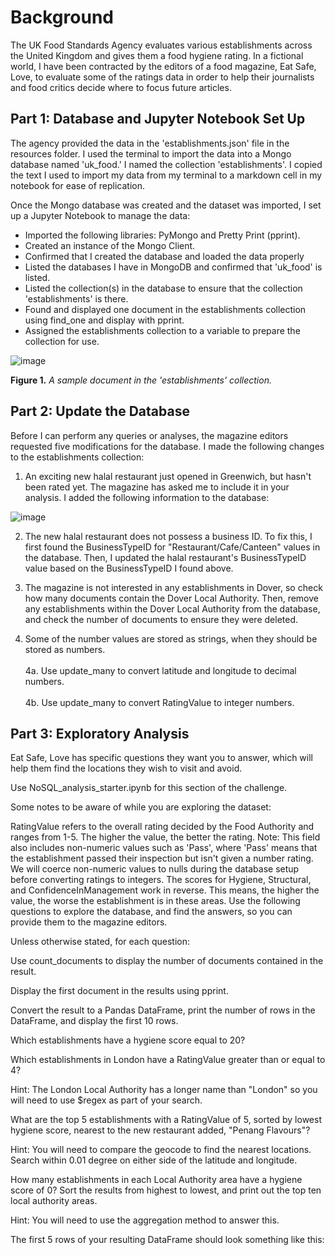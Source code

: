 # Background
The UK Food Standards Agency evaluates various establishments across the United Kingdom and gives them a food hygiene rating. In a fictional world, I have been contracted by the editors of a food magazine, Eat Safe, Love, to evaluate some of the ratings data in order to help their journalists and food critics decide where to focus future articles.

## Part 1: Database and Jupyter Notebook Set Up
The agency provided the data in the 'establishments.json' file in the resources folder. I used the terminal to import the data into a Mongo database named 'uk_food.' I named the collection 'establishments'. I copied the text I used to import my data from my terminal to a markdown cell in my notebook for ease of replication.

Once the Mongo database was created and the dataset was imported, I set up a Jupyter Notebook to manage the data:
* Imported the following libraries: PyMongo and Pretty Print (pprint).
* Created an instance of the Mongo Client.
* Confirmed that I created the database and loaded the data properly
* Listed the databases I have in MongoDB and confirmed that 'uk_food' is listed.
* Listed the collection(s) in the database to ensure that the collection 'establishments' is there.
* Found and displayed one document in the establishments collection using find_one and display with pprint.
* Assigned the establishments collection to a variable to prepare the collection for use.
  
![image](https://github.com/nicholaishaw/nosql-challenge/assets/135463220/45e007b3-6499-4764-8e26-7e473862d1e5)

**Figure 1.** *A sample document in the 'establishments' collection.*


## Part 2: Update the Database
Before I can perform any queries or analyses, the magazine editors requested five modifications for the database. I made the following changes to the establishments collection:

1. An exciting new halal restaurant just opened in Greenwich, but hasn't been rated yet. The magazine has asked me to include it in your analysis. I added the following information to the database:

![image](https://github.com/nicholaishaw/nosql-challenge/assets/135463220/9e318a7d-5914-4172-9294-8b0c6356567c)

2. The new halal restaurant does not possess a business ID. To fix this, I first found the BusinessTypeID for "Restaurant/Cafe/Canteen" values in the database. Then, I updated the halal restaurant's BusinessTypeID value based on the BusinessTypeID I found above.

3. The magazine is not interested in any establishments in Dover, so check how many documents contain the Dover Local Authority. Then, remove any establishments within the Dover Local Authority from the database, and check the number of documents to ensure they were deleted.

4. Some of the number values are stored as strings, when they should be stored as numbers.<br>
   </br>4a. Use update_many to convert latitude and longitude to decimal numbers.<br>
   </br>4b. Use update_many to convert RatingValue to integer numbers.

## Part 3: Exploratory Analysis
Eat Safe, Love has specific questions they want you to answer, which will help them find the locations they wish to visit and avoid.

Use NoSQL_analysis_starter.ipynb for this section of the challenge.

Some notes to be aware of while you are exploring the dataset:

RatingValue refers to the overall rating decided by the Food Authority and ranges from 1-5. The higher the value, the better the rating.
Note: This field also includes non-numeric values such as 'Pass', where 'Pass' means that the establishment passed their inspection but isn't given a number rating. We will coerce non-numeric values to nulls during the database setup before converting ratings to integers.
The scores for Hygiene, Structural, and ConfidenceInManagement work in reverse. This means, the higher the value, the worse the establishment is in these areas.
Use the following questions to explore the database, and find the answers, so you can provide them to the magazine editors.

Unless otherwise stated, for each question:

Use count_documents to display the number of documents contained in the result.

Display the first document in the results using pprint.

Convert the result to a Pandas DataFrame, print the number of rows in the DataFrame, and display the first 10 rows.

Which establishments have a hygiene score equal to 20?

Which establishments in London have a RatingValue greater than or equal to 4?

Hint: The London Local Authority has a longer name than "London" so you will need to use $regex as part of your search.

What are the top 5 establishments with a RatingValue of 5, sorted by lowest hygiene score, nearest to the new restaurant added, "Penang Flavours"?

Hint: You will need to compare the geocode to find the nearest locations. Search within 0.01 degree on either side of the latitude and longitude.

How many establishments in each Local Authority area have a hygiene score of 0? Sort the results from highest to lowest, and print out the top ten local authority areas.

Hint: You will need to use the aggregation method to answer this.

The first 5 rows of your resulting DataFrame should look something like this:

